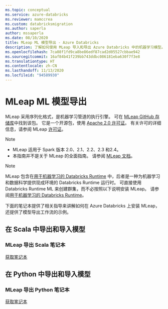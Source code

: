 ```yaml
---
ms.topic: conceptual
ms.service: azure-databricks
ms.reviewer: mamccrea
ms.custom: databricksmigration
ms.author: saperla
author: mssaperla
ms.date: 08/10/2020
title: MLeap ML 模型导出 - Azure Databricks
description: 了解如何使用 MLeap 导入和导出 Azure Databricks 中的机器学习模型。
ms.openlocfilehash: 7ca08f1fd9ca8be86edf87cad2d05527cbbae942
ms.sourcegitcommit: 16af84b41f239bb743ddbc086181eba630f7f3e8
ms.translationtype: HT
ms.contentlocale: zh-CN
ms.lasthandoff: 11/13/2020
ms.locfileid: "94589930"
---
```

# <a name="mleap-ml-model-export"></a><a id="mleap-ml-model-export"> </a><a id="mleap-model-export"> </a>MLeap ML 模型导出

MLeap 采用序列化格式，是机器学习管道的执行引擎。 可在 [MLeap GitHub 存储库](https://github.com/combust/mleap)中找到该包。 它是一个开源包，使用 [Apache 2.0 许可证](https://www.apache.org/licenses/LICENSE-2.0)。 有关许可的详细信息，请参阅 MLeap [许可证](https://github.com/combust/mleap/blob/master/LICENSE)。

> [!NOTE]
>
> * MLeap 适用于 Spark 版本 2.0、2.1、2.2、2.3 和2.4。
> * 本指南并不是关于 MLeap 的全面指南。  请参阅 [MLeap 文档](https://mleap-docs.combust.ml/)。

> [!NOTE]
>
> MLeap 包含在[用于机器学习的 Databricks Runtime](../../../runtime/mlruntime.md) 中，后者是一种为机器学习和数据科学提供现成环境的 Databricks Runtime 运行时。 可直接使用 Databricks Runtime ML 来创建群集，而不必按照以下说明安装 MLeap。 请参阅[用于机器学习的 Databricks Runtime](../../../runtime/mlruntime.md)。

下面的笔记本提供了相关指导来讲解如何在 Azure Databricks 上安装 MLeap，还提供了模型导出工作流的示例。

## <a name="export-and-import-models-in-scala"></a>在 Scala 中导出和导入模型

### <a name="mleap-export-scala-notebook"></a>MLeap 导出 Scala 笔记本

[获取笔记本](../../../_static/notebooks/mleap-model-export-demo-scala.html)

## <a name="export-and-import-models-in-python"></a>在 Python 中导出和导入模型

### <a name="mleap-export-python-notebook"></a>MLeap 导出 Python 笔记本

[获取笔记本](../../../_static/notebooks/mleap-model-export-demo-python.html)